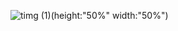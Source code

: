 ![timg (1)](https://user-images.githubusercontent.com/57059809/119258140-04fff200-bbfb-11eb-85c3-1daaa2dff039.gif)(height:"50%" width:"50%")

